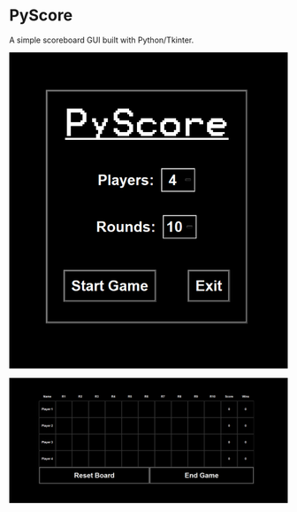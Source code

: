 # PyScore
A simple scoreboard GUI built with Python/Tkinter.

![](https://github.com/Skelt3r/pyscore/blob/main/menu.png?raw=true)

![](https://github.com/Skelt3r/pyscore/blob/main/scoreboard.png?raw=true)
